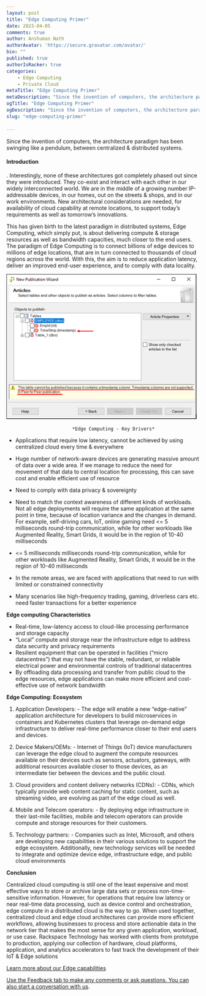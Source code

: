```yaml
---
layout: post
title: "Edge Computing Primer"
date: 2023-04-05
comments: true
author: Anshuman Nath
authorAvatar: 'https://secure.gravatar.com/avatar/'
bio: ""
published: true
authorIsRacker: true
categories:
    - Edge Computing
    - Private Cloud
metaTitle: "Edge Computing Primer"
metaDescription: "Since the invention of computers, the architecture paradigm has been swinging like a pendulum, between centralized & distributed systems. "
ogTitle: "Edge Computing Primer"
ogDescription: "Since the invention of computers, the architecture paradigm has been swinging like a pendulum, between centralized & distributed systems."
slug: "edge-computing-primer"

---
```


Since the invention of computers, the architecture paradigm has been swinging like a pendulum, between centralized & distributed systems. 


<!--more-->

#### Introduction

. Interestingly, none of these architectures got completely phased out since they were introduced. They co-exist and interact with each other in our widely interconnected world. We are in the middle of a growing number IP-addressable devices, in our homes, out on the streets & shops, and in our work environments. New architectural considerations are needed, for availability of cloud capability at remote locations, to support today’s requirements as well as tomorrow’s innovations.


This has given birth to the latest paradigm in distributed systems, Edge Computing, which simply put, is about delivering compute & storage resources as well as bandwidth capacities, much closer to the end users. The paradigm of Edge Computing is to connect billions of edge devices to millions of edge locations, that are in turn connected to thousands of cloud regions across the world. With this, the aim is to reduce application latency, deliver an improved end-user experience, and to comply with data locality.

<img src=Picture1.png title=edge computing alt= edge computing>
                           
                            *Edge Computing - Key Drivers*
-	Applications that require low latency, cannot be achieved by using centralized cloud every time & everywhere
-	Huge number of network-aware devices are generating massive amount of data over a wide area. If we manage to reduce the need for movement of that data to central location for processing, this can save cost and enable efficient use of resource
-	Need to comply with data privacy & sovereignty

 - 	Need to match the context awareness of different kinds of workloads. Not all edge deployments will require the same application at the same point in time, because of location variance and the changes in demand. For example, self-driving cars, IoT, online gaming need <= 5 milliseconds round-trip communication, while for other workloads like Augmented Reality, Smart Grids, it would be in the region of 10-40 milliseconds

 -  <= 5 milliseconds milliseconds round-trip communication, while for other workloads like Augmented Reality, Smart Grids, it would be in the region of 10-40 milliseconds
-	In the remote areas, we are faced with applications that need to run with limited or constrained connectivity 
-	Many scenarios like high-frequency trading, gaming, driverless cars etc. need faster transactions for a better experience

**Edge computing Characteristics**

-	Real-time, low-latency access to cloud-like processing performance and storage capacity
-	“Local” compute and storage near the infrastructure edge to address data security and privacy requirements 
-	Resilient equipment that can be operated in facilities (“micro datacentres”) that may not have the stable, redundant, or reliable electrical power and environmental controls of traditional datacentres
-	By offloading data processing and transfer from public cloud to the edge resources, edge applications can make more efficient and cost-effective use of network bandwidth
                            

**Edge Computing: Ecosystem**

1.	Application Developers: - The edge will enable a new “edge-native” application architecture for developers to build microservices in containers and Kubernetes clusters that leverage on-demand edge infrastructure to deliver real-time performance closer to their end users and devices.

2.	Device Makers/OEMs: - Internet of Things (IoT) device manufacturers can leverage the edge cloud to augment the compute resources available on their devices such as sensors, actuators, gateways, with additional resources available closer to those devices, as an intermediate tier between the devices and the public cloud.

3.	Cloud providers and content delivery networks (CDNs): - CDNs, which typically provide web content caching for static content, such as streaming video, are evolving as part of the edge cloud as well.

4.	Mobile and Telecom operators: - By deploying edge infrastructure in their last-mile facilities, mobile and telecom operators can provide compute and storage resources for their customers.

5.	Technology partners: - Companies such as Intel, Microsoft, and others are developing new capabilities in their various solutions to support the edge ecosystem. Additionally, new technology services will be needed to integrate and optimize device edge, infrastructure edge, and public cloud environments



**Conclusion**
   
   Centralized cloud computing is still one of the least expensive and most effective ways to store or archive large data sets or process non-time-sensitive information. However, for operations that require low latency or near real-time data processing, such as device control and orchestration, edge compute in a distributed cloud is the way to go. When used together, centralized cloud and edge cloud architectures can provide more efficient workflows, allowing businesses to process and store actionable data in the network tier that makes the most sense for any given application, workload, or use case. Rackspace Technology has worked with clients from prototype to production, applying our collection of hardware, cloud platforms, application, and analytics accelerators to fast track the development of their IoT & Edge solutions

<a class="cta purple" id="cta" href="https://www.rackspace.com/applications/iot-edge"> Learn more about our Edge capabilities
    
Use the Feedback tab to make any comments or ask questions. You can also
[start a conversation with us](https://www.rackspace.com/contact).
